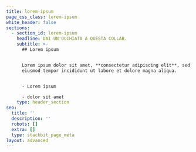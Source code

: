 ```yaml
---
title: lorem-ipsum
page_css_class: lorem-ipsum
white_header: false
sections:
  - section_id: lorem-ipsum
    headline: DAI UN'OCCHIATA A QUESTA COLLAB.
    subtitle: >-
      ## Lorem ipsum


      Lorem ipsum dolor sit amet, **consectetur adipiscing elit**, sed do
      eiusmod tempor incididunt ut labore et dolore magna aliqua.


      - Lorem ipsum

      - dolor sit amet
    type: header_section
seo:
  title: ''
  description: ''
  robots: []
  extra: []
  type: stackbit_page_meta
layout: advanced
---
```


